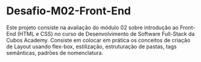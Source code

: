 # Desafio-M02-Front-End
Este projeto consiste na avaliação do módulo 02 sobre introdução ao Front-End (HTML e CSS) no curso de Desenvolvimento de Software Full-Stack da Cubos Academy. Consiste em colocar em prática os conceitos de criação de Layout usando flex-box, estilização, estruturação de pastas, tags semânticas, padrões de nomenclatura.
